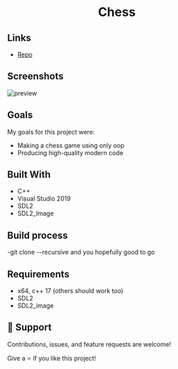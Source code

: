 <h1 align="center">Chess<project-name></h1>

## Links

- [Repo](https://github.com/JawherBenjeddou/Chess)

## Screenshots

![preview](https://github.com/JawherBenjeddou/Chess/assets/102749041/5e7659f3-c7bf-44f0-936d-2c775ee08145)
## Goals
My goals for this project were:
- Making a chess game using only oop
- Producing high-quality modern code


## Built With

- C++
- Visual Studio 2019
- SDL2
- SDL2_Image

## Build process
-git clone --recursive and you hopefully good to go 
## Requirements
- x64, c++ 17 (others should work too)
- SDL2
- SDL2_image
## 🤝 Support
Contributions, issues, and feature requests are welcome!

Give a ⭐️ if you like this project!
